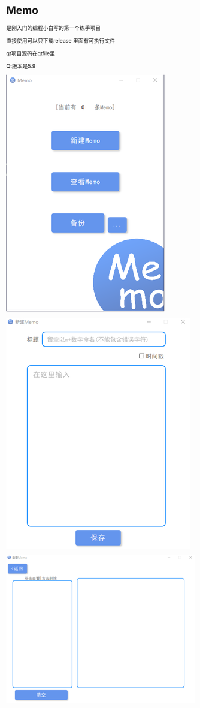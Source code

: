 # Memo
是刚入门的编程小白写的第一个练手项目

直接使用可以只下载release 里面有可执行文件

qt项目源码在qtfile里

Qt版本是5.9

![Memo程序图](./image/1.png)

![Memo程序图](./image/2.png)

![Memo程序图](./image/3.png)
